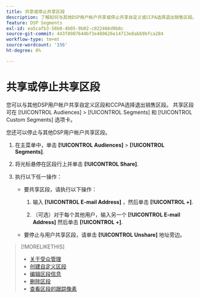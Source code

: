 ```yaml
---
title: 共享或停止共享区段
description: 了解如何与其他DSP用户帐户共享或停止共享自定义或CCPA选择退出销售区段。
feature: DSP Segments
exl-id: ea5cafb3-58b0-4b05-9b02-c022466d9b8c
source-git-commit: 443f8907644bf3e480626e14713e8abb9bfca284
workflow-type: tm+mt
source-wordcount: '156'
ht-degree: 0%

---
```


# 共享或停止共享区段

您可以与其他DSP用户帐户共享自定义区段和CCPA选择退出销售区段。 共享区段可在 [!UICONTROL Audiences] > [!UICONTROL Segments] 和 [!UICONTROL Custom Segments] 选项卡。

您还可以停止与其他DSP用户帐户共享区段。

1. 在主菜单中，单击 **[!UICONTROL Audiences]** > **[!UICONTROL Segments]**.

1. 将光标悬停在区段行上并单击 **[!UICONTROL Share]**.

1. 执行以下任一操作：

   * 要共享区段，请执行以下操作：

      1. 输入 **[!UICONTROL E-mail Address]** ，然后单击 **[!UICONTROL +]**.

      1. （可选）对于每个其他用户，输入另一个 **[!UICONTROL E-mail Address]** 然后单击 **[!UICONTROL +]**.
   * 要停止与用户共享区段，请单击 **[!UICONTROL Unshare]** 地址旁边。


>[!MORELIKETHIS]
>
>* [关于受众管理](audience-about.md)
>* [创建自定义区段](custom-segment-create.md)
>* [编辑区段信息](segment-edit.md)
>* [删除区段](segment-delete.md)
>* [查看区段的跟踪像素](segment-view-pixels.md)

